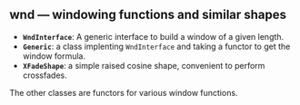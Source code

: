 ## wnd — windowing functions and similar shapes

- **`WndInterface`**: A generic interface to build a window of a given length.
- **`Generic`**: a class implenting `WndInterface` and taking a functor to get the window formula.
- **`XFadeShape`**: a simple raised cosine shape, convenient to perform crossfades.

The other classes are functors for various window functions.
